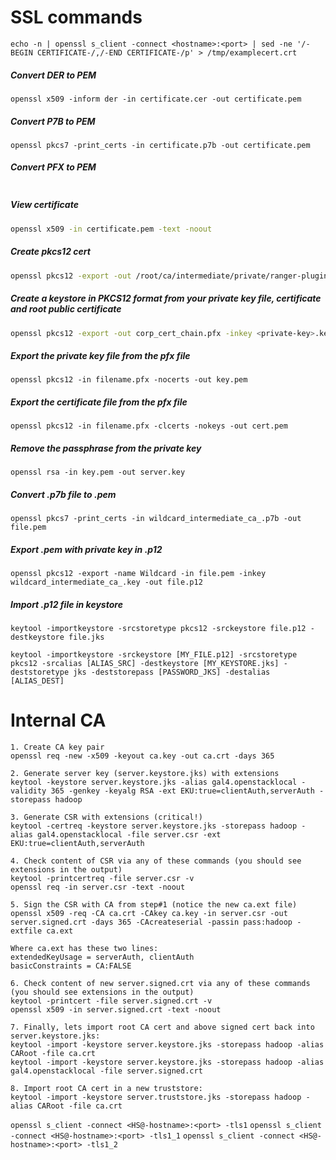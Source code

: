 # SSL commands

`echo -n | openssl s_client -connect <hostname>:<port> | sed -ne '/-BEGIN CERTIFICATE-/,/-END CERTIFICATE-/p' > /tmp/examplecert.crt`

##### Convert DER to PEM
`openssl x509 -inform der -in certificate.cer -out certificate.pem`

##### Convert P7B to PEM
`openssl pkcs7 -print_certs -in certificate.p7b -out certificate.pem`

##### Convert PFX to PEM
```openssl pkcs12 -in certificate.pfx -out certificate.pem -nodes
```

##### View certificate
```sh
openssl x509 -in certificate.pem -text -noout
```

##### Create pkcs12 cert
```bash
openssl pkcs12 -export -out /root/ca/intermediate/private/ranger-plugin.pkcs12 -inkey /root/ca/intermediate/private/client.key.pem -in /root/ca/intermediate/certs/client.cert.pem -certfile /root/ca/certs/ca.cert.pem -certfile /root/ca/intermediate/certs/intermediate.cert.pem
```

##### Create a keystore in PKCS12 format from your private key file, certificate and root public certificate

```bash
openssl pkcs12 -export -out corp_cert_chain.pfx -inkey <private-key>.key -in <cert.cer> -certfile <root_intermediate>.cer
```

##### Export the private key file from the pfx file
`openssl pkcs12 -in filename.pfx -nocerts -out key.pem`

##### Export the certificate file from the pfx file
`openssl pkcs12 -in filename.pfx -clcerts -nokeys -out cert.pem`

##### Remove the passphrase from the private key
`openssl rsa -in key.pem -out server.key`

##### Convert .p7b file to .pem
`openssl pkcs7 -print_certs -in wildcard_intermediate_ca_.p7b -out file.pem`

##### Export .pem with private key in .p12
`openssl pkcs12 -export -name Wildcard -in file.pem -inkey wildcard_intermediate_ca_.key -out file.p12`

##### Import .p12 file in keystore
`keytool -importkeystore -srcstoretype pkcs12 -srckeystore file.p12 -destkeystore file.jks`

`keytool -importkeystore -srckeystore [MY_FILE.p12] -srcstoretype pkcs12 -srcalias [ALIAS_SRC] -destkeystore [MY_KEYSTORE.jks] -deststoretype jks -deststorepass [PASSWORD_JKS] -destalias [ALIAS_DEST]`

# Internal CA
```shell
1. Create CA key pair 
openssl req -new -x509 -keyout ca.key -out ca.crt -days 365

2. Generate server key (server.keystore.jks) with extensions
keytool -keystore server.keystore.jks -alias gal4.openstacklocal -validity 365 -genkey -keyalg RSA -ext EKU:true=clientAuth,serverAuth -storepass hadoop

3. Generate CSR with extensions (critical!)
keytool -certreq -keystore server.keystore.jks -storepass hadoop -alias gal4.openstacklocal -file server.csr -ext EKU:true=clientAuth,serverAuth

4. Check content of CSR via any of these commands (you should see extensions in the output)
keytool -printcertreq -file server.csr -v
openssl req -in server.csr -text -noout

5. Sign the CSR with CA from step#1 (notice the new ca.ext file)
openssl x509 -req -CA ca.crt -CAkey ca.key -in server.csr -out server.signed.crt -days 365 -CAcreateserial -passin pass:hadoop -extfile ca.ext

Where ca.ext has these two lines:
extendedKeyUsage = serverAuth, clientAuth
basicConstraints = CA:FALSE

6. Check content of new server.signed.crt via any of these commands (you should see extensions in the output)
keytool -printcert -file server.signed.crt -v
openssl x509 -in server.signed.crt -text -noout

7. Finally, lets import root CA cert and above signed cert back into server.keystore.jks:
keytool -import -keystore server.keystore.jks -storepass hadoop -alias CARoot -file ca.crt
keytool -import -keystore server.keystore.jks -storepass hadoop -alias gal4.openstacklocal -file server.signed.crt

8. Import root CA cert in a new truststore:
keytool -import -keystore server.truststore.jks -storepass hadoop -alias CARoot -file ca.crt
```

`openssl s_client -connect <HS@-hostname>:<port> -tls1`
`openssl s_client -connect <HS@-hostname>:<port> -tls1_1`
`openssl s_client -connect <HS@-hostname>:<port> -tls1_2`
  
  
